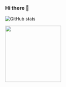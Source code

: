 ### Hi there 👋

<!--
**Gaurav972001/Gaurav972001** is a ✨ _special_ ✨ repository because its `README.md` (this file) appears on your GitHub profile.

Here are some ideas to get you started:

- 🔭 I’m currently working on ...
- 🌱 I’m currently learning ...
- 👯 I’m looking to collaborate on ...
- 🤔 I’m looking for help with ...
- 💬 Ask me about ...
- 📫 How to reach me: ...
- 😄 Pronouns: ...
- ⚡ Fun fact: ...
-->
![GitHub stats](https://github-readme-stats.vercel.app/api?username=Gaurav972001&show_icons=true&theme=tokyonight)

<img height="180em" src="https://github-readme-stats.vercel.app/api?username=Gaurav972001&show_icons=true&hide_border=true&&count_private=true&include_all_commits=true" />
